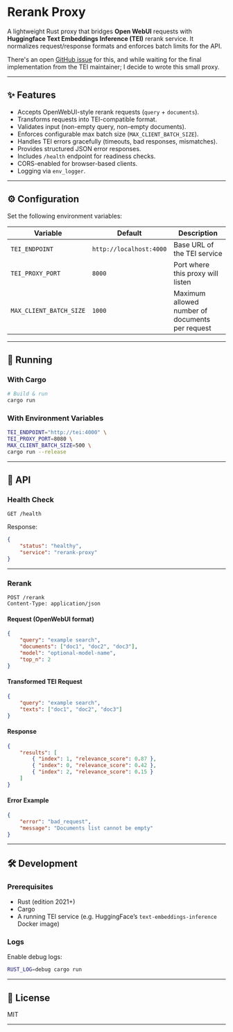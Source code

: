 # Rerank Proxy

A lightweight Rust proxy that bridges **Open WebUI** requests with **Huggingface Text Embeddings Inference (TEI)** rerank service.
It normalizes request/response formats and enforces batch limits for the API.

There's an open [GitHub issue](https://github.com/huggingface/text-embeddings-inference/issues/683) for this, and while waiting for the final implementation from the TEI maintainer; I decide to wrote this small proxy.

---

## ✨ Features

- Accepts OpenWebUI-style rerank requests (`query` + `documents`).
- Transforms requests into TEI-compatible format.
- Validates input (non-empty query, non-empty documents).
- Enforces configurable max batch size (`MAX_CLIENT_BATCH_SIZE`).
- Handles TEI errors gracefully (timeouts, bad responses, mismatches).
- Provides structured JSON error responses.
- Includes `/health` endpoint for readiness checks.
- CORS-enabled for browser-based clients.
- Logging via `env_logger`.

---

## ⚙️ Configuration

Set the following environment variables:

| Variable                | Default                 | Description                                     |
| ----------------------- | ----------------------- | ----------------------------------------------- |
| `TEI_ENDPOINT`          | `http://localhost:4000` | Base URL of the TEI service                     |
| `TEI_PROXY_PORT`        | `8000`                  | Port where this proxy will listen               |
| `MAX_CLIENT_BATCH_SIZE` | `1000`                  | Maximum allowed number of documents per request |

---

## 🚀 Running

### With Cargo

```bash
# Build & run
cargo run
```

### With Environment Variables

```bash
TEI_ENDPOINT="http://tei:4000" \
TEI_PROXY_PORT=8080 \
MAX_CLIENT_BATCH_SIZE=500 \
cargo run --release
```

---

## 📡 API

### Health Check

```
GET /health
```

Response:

```json
{
    "status": "healthy",
    "service": "rerank-proxy"
}
```

---

### Rerank

```
POST /rerank
Content-Type: application/json
```

#### Request (OpenWebUI format)

```json
{
    "query": "example search",
    "documents": ["doc1", "doc2", "doc3"],
    "model": "optional-model-name",
    "top_n": 2
}
```

#### Transformed TEI Request

```json
{
    "query": "example search",
    "texts": ["doc1", "doc2", "doc3"]
}
```

#### Response

```json
{
    "results": [
        { "index": 1, "relevance_score": 0.87 },
        { "index": 0, "relevance_score": 0.42 },
        { "index": 2, "relevance_score": 0.15 }
    ]
}
```

#### Error Example

```json
{
    "error": "bad_request",
    "message": "Documents list cannot be empty"
}
```

---

## 🛠 Development

### Prerequisites

- Rust (edition 2021+)
- Cargo
- A running TEI service (e.g. HuggingFace’s `text-embeddings-inference` Docker image)

### Logs

Enable debug logs:

```bash
RUST_LOG=debug cargo run
```

---

## 📜 License

MIT

---
